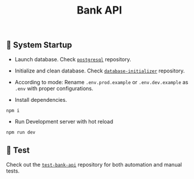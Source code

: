 <h1 id="top" align="center">Bank API</h1>

<br/>

<h2 id="system-startup">🚀 System Startup</h2> 

- Launch database. Check [`postgresql`](https://github.com/staucktion/postgresql) repository.

- Initialize and clean database. Check [`database-initializer`](https://github.com/staucktion/database-initializer) repository.

- According to mode: Rename `.env.prod.example` or `.env.dev.example` as `.env` with proper configurations.

- Install dependencies.

```
npm i
```

- Run Development server with hot reload

```
npm run dev
```

<h2 id="test">🔬 Test </h2>

Check out the [`test-bank-api`](https://github.com/staucktion/test-bank-api) repository for both automation and manual tests.

